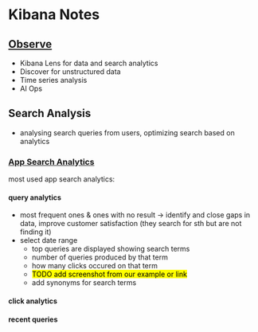# Kibana Notes

## [Observe](https://www.elastic.co/kibana#observability)
- Kibana Lens for data and search analytics
- Discover for unstructured data
- Time series analysis
- AI Ops

## Search Analysis
- analysing search queries from users, optimizing search based on analytics
### [App Search Analytics](https://www.elastic.co/blog/what-your-elastic-app-search-analytics-are-telling-you)
most used app search analytics:
#### query analytics
- most frequent ones & ones with no result
-> identify and close gaps in data, improve customer satisfaction (they search for sth but are not finding it)
- select date range 
    - top queries are displayed showing search terms 
    - number of queries produced by that term 
    - how many clicks occured on that term
    - <mark>TODO add screenshot from our example or link
    - add synonyms for search terms
#### click analytics

#### recent queries